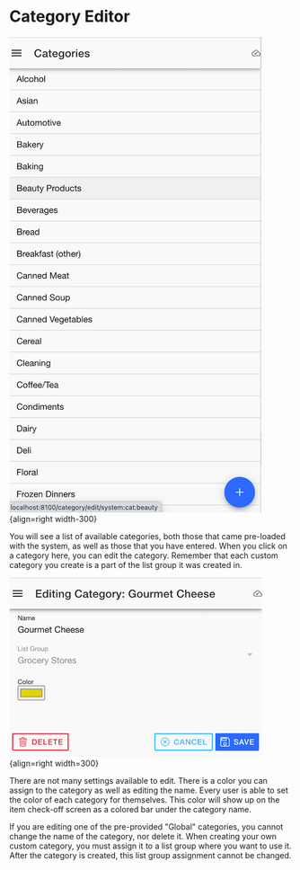 # Category Editor

![](../assets/categories.png){align=right width-300}

You will see a list of available categories, both those that came pre-loaded with the system, as well as those that you have entered. When you click on a category here, you can edit the category.  Remember that each custom category you create is a part of the list group it was created in.

![](../assets/categoryeditor.png){align=right width=300}

There are not many settings available to edit. There is a color you can assign to the category as well as editing the name. Every user is able to set the color of each category for themselves. This color will show up on the item check-off screen as a colored bar under the category name.

If you are editing one of the pre-provided "Global" categories, you cannot change the name of the category, nor delete it.  When creating your own custom category, you must assign it to a list group where you want to use it. After the category is created, this list group assignment cannot be changed.
